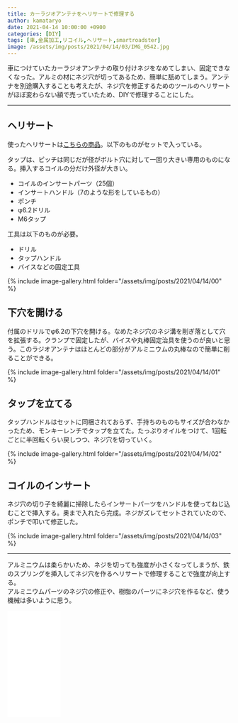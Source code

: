 ```yaml
---
title: カーラジオアンテナをヘリサートで修理する
author: kamataryo
date: 2021-04-14 10:00:00 +0900
categories: [DIY]
tags: [車,金属加工,リコイル,ヘリサート,smartroadster]
image: /assets/img/posts/2021/04/14/03/IMG_0542.jpg
---
```


車につけていたカーラジオアンテナの取り付けネジをなめてしまい、固定できなくなった。アルミの材にネジ穴が切ってあるため、簡単に舐めてしまう。アンテナを別途購入することも考えたが、ネジ穴を修正するためのツールのヘリサートがほぼ変わらない額で売っていたため、DIYで修理することにした。

---

## ヘリサート

使ったヘリサートは[こちらの商品](https://www.amazon.co.jp/Saipor-x1-0mm-%E3%83%8D%E3%82%B8%E5%B1%B1%E4%BF%AE%E5%BE%A9%E3%83%AA%E3%83%9A%E3%82%A2%E3%82%AD%E3%83%83%E3%83%88-%E3%83%8D%E3%82%B8%E7%A9%B4%E4%BF%AE%E6%AD%A3%E3%82%BB%E3%83%83%E3%83%88-%E8%87%AA%E5%8B%95%E8%BB%8A%E4%BF%AE%E7%90%86%E7%94%A8/dp/B087P568ZB/ref=pd_vtp_3?pd_rd_w=M7X94&pf_rd_p=949e26f5-c2ef-4c96-bfde-49d7614d0317&pf_rd_r=3FRDSTA2P28DW6TQ20W1&pd_rd_r=8abed286-c37f-4eb2-87df-97f3c976f025&pd_rd_wg=NntBH&pd_rd_i=B087P568ZB&psc=1)。以下のものがセットで入っている。

タップは、ピッチは同じだが径がボルト穴に対して一回り大きい専用のものになる。挿入するコイルの分だけ外径が大きい。

- コイルのインサートパーツ（25個）
- インサートハンドル（7のような形をしているもの）
- ポンチ
- φ6.2ドリル
- M6タップ

工具は以下のものが必要。

- ドリル
- タップハンドル
- バイスなどの固定工具

{% include image-gallery.html folder="/assets/img/posts/2021/04/14/00" %}

## 下穴を開ける

付属のドリルでφ6.2の下穴を開ける。なめたネジ穴のネジ溝を削ぎ落として穴を拡張する。クランプで固定したが、バイスや丸棒固定治具を使うのが良いと思う。このラジオアンテナはほとんどの部分がアルミニウムの丸棒なので簡単に削ることができる。

{% include image-gallery.html folder="/assets/img/posts/2021/04/14/01" %}

## タップを立てる

タップハンドルはセットに同梱されておらず、手持ちのものもサイズが合わなかったため、モンキーレンチでタップを立てた。たっぷりオイルをつけて、1回転ごとに半回転くらい戻しつつ、ネジ穴を切っていく。

{% include image-gallery.html folder="/assets/img/posts/2021/04/14/02" %}

## コイルのインサート

ネジ穴の切り子を綺麗に掃除したらインサートパーツをハンドルを使ってねじ込むことで挿入する。奥まで入れたら完成。ネジがズレてセットされていたので、ポンチで叩いて修正した。

{% include image-gallery.html folder="/assets/img/posts/2021/04/14/03" %}

---

アルミニウムは柔らかいため、ネジを切っても強度が小さくなってしまうが、鉄のスプリングを挿入してネジ穴を作るヘリサートで修理することで強度が向上する。  
アルミニウムパーツのネジ穴の修正や、樹脂のパーツにネジ穴を作るなど、使う機械は多いように思う。

<iframe style="width:120px;height:240px;" marginwidth="0" marginheight="0" scrolling="no" frameborder="0" src="//rcm-fe.amazon-adsystem.com/e/cm?lt1=_blank&bc1=000000&IS2=1&bg1=FFFFFF&fc1=000000&lc1=0000FF&t=kamataryo09-22&language=ja_JP&o=9&p=8&l=as4&m=amazon&f=ifr&ref=as_ss_li_til&asins=B087P568ZB&linkId=57b012f7089f78ff739e73b797f9ab4d"></iframe>
